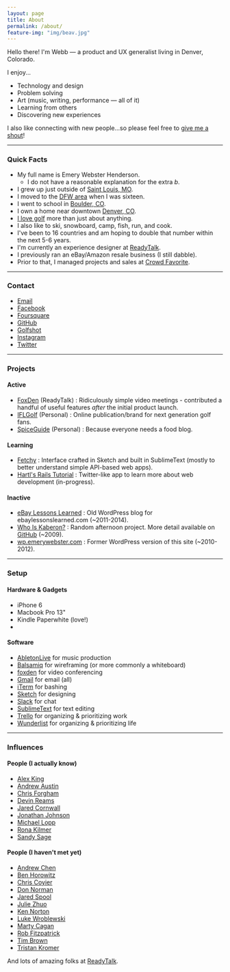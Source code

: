 ```yaml
---
layout: page
title: About
permalink: /about/
feature-img: "img/beav.jpg"
---
```

Hello there! I'm Webb &mdash; a product and UX generalist living in Denver, Colorado.

I enjoy...

- Technology and design
- Problem solving
- Art (music, writing, performance &mdash; all of it)
- Learning from others
- Discovering new experiences

I also like connecting with new people...so please feel free to [give me a shout](mailto:webb.henderson@gmail.com)!

---

### Quick Facts

- My full name is Emery Webster Henderson.
    - I do not have a reasonable explanation for the extra _b_.
- I grew up just outside of [Saint Louis, MO](http://stlouis.cardinals.mlb.com/).
- I moved to the [DFW area](http://mavs.com) when I was sixteen.
- I went to school in [Boulder, CO](http://leeds.colorado.edu).
- I own a home near downtown [Denver, CO](http://denverbroncos.com).
- [I love golf](http://ifl.golf) more than just about anything.
- I also like to ski, snowboard, camp, fish, run, and cook.
- I've been to 16 countries and am hoping to double that number within the next 5-6 years.
- I'm currently an experience designer at [ReadyTalk](http://readytalk.com).
- I previously ran an eBay/Amazon resale business (I still dabble).
- Prior to that, I managed projects and sales at [Crowd Favorite](http://crowdfavorite.com).

---

### Contact

- [Email](mailto:webb.henderson@gmail.com)
- [Facebook](http://facebook.com/emerywebster)
- [Foursquare](http://foursquare.com/emerywebster)
- [GitHub](http://github.com/emerywebster)
- [Golfshot](http://golfshot.com/members/0871088840/statistics)
- [Instagram](http://instagram.com/emerywebster)
- [Twitter](http://twitter.com/emerywebster)

---

### Projects

#### Active

- [FoxDen](http://foxden.io) (ReadyTalk) : Ridiculously simple video meetings - contributed a handful of useful features _after_ the initial product launch.
- [IFLGolf](http://ifl.golf) (Personal) : Online publication/brand for next generation golf fans.
- [SpiceGuide](http://spicegui.de) (Personal) : Because everyone needs a food blog.

#### Learning

- [Fetchy](http://fetchy.emerywebster.com/) : Interface crafted in Sketch and built in SublimeText (mostly to better understand simple API-based web apps).
- [Hartl's Rails Tutorial](http://ewh-rails-sample.herokuapp.com/) : Twitter-like app to learn more about web development (in-progress).

#### Inactive

- [eBay Lessons Learned](http://ebay.emerywebster.com/) : Old WordPress blog for ebaylessonslearned.com (~2011-2014).
- [Who Is Kaberon?](http://whoiskaberon.emerywebster.com) : Random afternoon project. More detail available on [GitHub](https://github.com/emerywebster/whoiskaberon) (~2009).
- [wp.emerywebster.com](http://wp.emerywebster.com/) : Former WordPress version of this site (~2010-2012).

---

### Setup

#### Hardware & Gadgets

- iPhone 6
- Macbook Pro 13"
- Kindle Paperwhite (love!)
- 

#### Software

- [AbletonLive](http://ableton.com) for music production
- [Balsamiq](http://balsamiq.com) for wireframing (or more commonly a whiteboard)
- [foxden](http://foxden.io) for video conferencing
- [Gmail](http://gmail.com) for email (all)
- [iTerm](https://www.iterm2.com/) for bashing
- [Sketch](http://www.sketchapp.com/) for designing
- [Slack](http://slack.com) for chat
- [SublimeText](http://sublimetext.com) for text editing
- [Trello](http://trello.com) for organizing &amp; prioritizing work
- [Wunderlist](http://wunderlist.com) for organizing &amp; prioritizing life

---

### Influences

#### People (I actually know)

- [Alex King](http://alexking.org)
- [Andrew Austin](http://andrewjaustin.net/)
- [Chris Forgham](http://oldguysriptoo.com/)
- [Devin Reams](http://devin.reams.me)
- [Jared Cornwall](http://jaredcornwall.com/)
- [Jonathan Johnson](http://jondavidjohn.com/)
- [Michael Lopp](http://randsinrepose.com)
- [Rona Kilmer](http://ronakilmer.com)
- [Sandy Sage](http://sandy-sage.com)

#### People (I haven't met yet)

- [Andrew Chen](http://andrewchen.co/)
- [Ben Horowitz](http://www.bhorowitz.com/)
- [Chris Coyier](http://chriscoyier.net/)
- [Don Norman](http://jnd.org/)
- [Jared Spool](http://uie.com/)
- [Julie Zhuo](https://medium.com/@joulee)
- [Ken Norton](http://kennorton.com/)
- [Luke Wroblewski](http://lukew.com/)
- [Marty Cagan](http://svpg.com/articles/)
- [Rob Fitzpatrick](http://robfitz.com/)
- [Tim Brown](http://nicewebtype.com)
- [Tristan Kromer](http://grasshopperherder.com/)

And lots of amazing folks at [ReadyTalk](https://www.linkedin.com/company/readytalk).